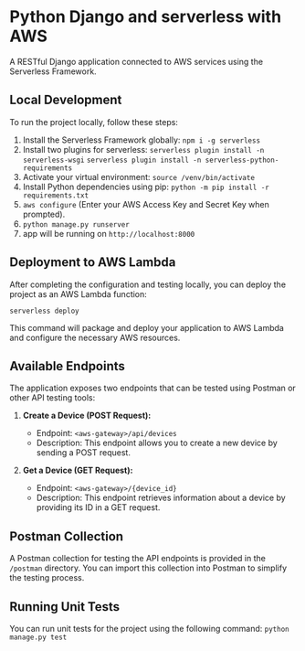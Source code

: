 # Python Django and serverless with AWS

A RESTful Django application connected to AWS services using the Serverless Framework.

## Local Development

To run the project locally, follow these steps:

1. Install the Serverless Framework globally: ```npm i -g serverless```
2. Install two plugins for serverless: ```serverless plugin install -n serverless-wsgi``` ```serverless plugin install -n serverless-python-requirements```
2. Activate your virtual environment: ```source /venv/bin/activate```
3. Install Python dependencies using pip: ```python -m pip install -r requirements.txt```
4. ```aws configure``` (Enter your AWS Access Key and Secret Key when prompted).
5. ```python manage.py runserver``` 
6. app will be running on ```http://localhost:8000```


## Deployment to AWS Lambda

After completing the configuration and testing locally, you can deploy the project as an AWS Lambda function:

```serverless deploy```

This command will package and deploy your application to AWS Lambda and configure the necessary AWS resources.

## Available Endpoints

The application exposes two endpoints that can be tested using Postman or other API testing tools:

1. **Create a Device (POST Request):**
   - Endpoint: `<aws-gateway>/api/devices`
   - Description: This endpoint allows you to create a new device by sending a POST request.

2. **Get a Device (GET Request):**
   - Endpoint: `<aws-gateway>/{device_id}`
   - Description: This endpoint retrieves information about a device by providing its ID in a GET request.

## Postman Collection

A Postman collection for testing the API endpoints is provided in the `/postman` directory. You can import this collection into Postman to simplify the testing process.

## Running Unit Tests

You can run unit tests for the project using the following command:
```python manage.py test```

